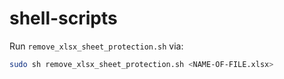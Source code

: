 # shell-scripts

Run `remove_xlsx_sheet_protection.sh` via:

```bash
sudo sh remove_xlsx_sheet_protection.sh <NAME-OF-FILE.xlsx>
```
